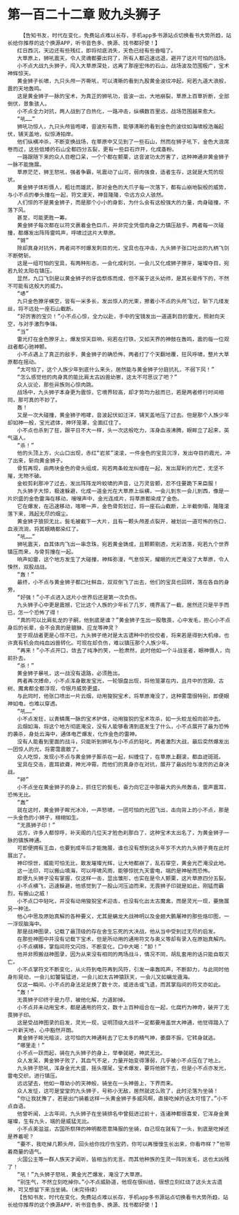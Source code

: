 # 第一百二十二章 败九头狮子
        【告知书友，时代在变化，免费站点难以长存，手机app多书源站点切换看书大势所趋，站长给你推荐的这个换源APP，听书音色多、换源、找书都好使！】
       红日西沉，天边还有些残红，即将彻底消失，天色已经有些昏暗了。
       大草原上，狮吼震天，令人灵魂都要出窍了，所有人都迅速远退，避开了这片可怕的战场。
       小不点大战九头狮子，闯入大草原深处，远离了那座宏伟的石山，战场波及范围极广，宝术神辉惊天。
       黄金狮子长啸，九只头颅一齐嘶吼，可以清晰的看到九股黄金波纹冲起，宛若九道大浪般，震的天地轰鸣。
       这是黄金狮子一脉的宝术，为真正的狮吼功，音波一出，大地崩裂，草原上百草折断，全部倒伏，景象骇人。
       小不点全力对抗，两人战到了白热化，一路冲击，纵横数百里远，战场范围越来愈大。
       “吼……”
       狮吼功惊人，九只头颅皆咆哮，音波形有质，能够清晰的看到金色的波纹如海啸般浩瀚起伏，铺天盖地，似惊涛拍岸。
       他们纵横冲杀，不断变换战场，在草原中又见到了一些石山，然而在狮子吼下，金色大浪席卷而过，这些低矮的石山全都四分五裂，更有一些巨石炸开，化成齑粉。
       一路跟随下来的众人目瞪口呆，一个个都在颤栗，这音波功太厉害了，这种神通非黄金狮子一脉不能施展。
       草原茫茫，狮王怒吼，强者争霸，吼震动了山河，弱肉强食，适者生存，这就是大荒的现状。
       黄金狮子体形慑人，粗壮而雄武，那对金色的大爪子每一次落下，都有山崩地裂般的威势，与小不点的拳头撞在一起，符文漫天，神音隆隆，令远方众人骇然。
       人们惊的不是黄金狮子，而是那个小小的身影，为什么会有这般强大的力量，肉身碰撞，不落下风。
       甚至，可能更胜一筹。
       黄金狮子每次都在以符文裹着金色巨爪，并非完全凭借肉身之力镇压敌手。两者每一次碰撞，都爆发出阵阵雷鸣声，呼啸过这片大草原。
       “锵”
       除却真身对抗外，两者间不时爆发刺目的光，宝具也在冲击，九头狮子张口吐出的九柄飞剑不断劈斩。
       这是一组可怕的宝具，有两种形态，一会化成利剑，一会儿又化成狮子獠牙，璀璨夺目，宛若九轮太阳在镇压。
       显然，九口飞剑是以黄金狮子的牙齿祭炼而成，但不属于这头幼师，是其长辈传下的，不然不可能有这般大的威力。
       “哧”
       九只金色獠牙横空，皆有一米多长，发出惊人的光束，擦着小不点的头颅飞过，斩下几缕发丝，将不远处一座石山截断。
       “好厉害的宝贝！”小不点心惊，全力以赴，手中的宝镜发出一道道刺目的雷光，照射向天空，与对手激烈争锋。
       “当”
       雷光打在金色獠牙上，爆发惊天巨响，宛若在打铁，又如天界的神鼓在轰鸣，震的每一位观战者都心驰神颤。
       小不点遇上了真正的敌手，黄金狮子的确恐怖，两者打了个天翻地覆，狂风呼啸，整片大草原都在摇动。
       “太可怕了，这个人族少年到底什么来头，居然能与黄金狮子分庭抗礼，不弱下风！”
       “怎么感觉他的肉身真的能比肩太古凶兽幼崽，这太不可思议了吧？”
       众人议论，那些异族则心惊肉跳。
       战场中，九头狮子本身更为震惊，它境界较高，却才势均力敌而已，若是两者修行时间相同，那可真的不妙了。
       轰！
       又是一次大碰撞，黄金狮子咆哮，音波起伏如汪洋，铺天盖地压了过去。但是那个人族少年却如神一般，宝光遮体，神环笼罩，全面扛住了。
       小不点也杀到了狂，跟平日不大一样，头一次这般吃力，浑身血液沸腾，眼眸立了起来，英气逼人。
       “杀！”
       他的头顶上方，火山口出现，赤红“岩浆”滚滚，一件金色的宝具沉浮，发出夺目的霞光，冲了出来，斩向黄金狮子。
       骨剪再现，由两块金色的骨头组成，宛若两条蛟龙纠缠在一起，发出犀利的光芒，无坚不摧，无物不破。
       金蛟剪刹那冲了过去，发出阵阵龙吟蛟啸的声音，让万灵皆颤，忍不住要跪下来臣服！
       九头狮子大惊，极速躲避，化成一道金光在大草原上纵横，一会儿到东一会儿到西，像是一片炽盛的金色雷海在移动，嗖嗖声中，金光连成片，将草原都染成了金色。
       它在爆发，在迅速移动，喀嚓一声，金色骨剪划过，将一座石山截断，上半截倒塌，隆隆滚落下来，溅起无尽的烟尘。
       黄金狮子狼狈无比，鬓毛被截下一大片，且有一颗头颅差点裂开，被划出一道可怖的伤口，血液流淌，将其眼睛都染红了。
       “吼……”
       狮吼震天，自其体内飞出一串念珠，宛若黄金铸成，且颗颗剔透，光彩洒落，宛若九个世界镇压而来，与骨剪撞在一起。
       响声如雷，这个地方发生了大碰撞，神辉弥漫，气息惊天，耀眼的光芒淹没了大草原，令人悚然，双股战战。
       “轰！”
       最终，小不点与黄金狮子都口吐鲜血，双双倒飞了出去，他们的宝具也回转，落在各自的身旁。
       “好强！”小不点进入这片小世界后还是第一次负伤。
       九头狮子心中更是震撼，它比这个人族的少年长了几岁，境界高了一截，居然还只是平手而已，怎一个恐怖了得！
       “真的可以比肩虬龙的子嗣，他到底是谁？”黄金狮子生出一股敬畏，心中发毛，担心小不点身后的长辈，会不会真的是貔貅、应龙等神灵？
       至于观战者更是心惊不已，九头狮子绝对是太古遗种中的佼佼者，将来若是得到大机缘，也许真有机会向纯血凶兽转化。可现在却负伤，难以镇压那个人族少年。
       “再来！”小不点开口，敛去了纯净的笑，一脸肃然，此时他如一个斗战圣者，眼神慑人，向前扑去。
       “杀！”
       黄金狮子暴吼，这一战没有退路，必须胜出。
       两者再次搏命，小不点浑身散发宝光，一轮银盘出现，将他笼罩在内，且月中的宫殿、古树、魔禽都全都浮现，令银月威势更盛。
       与此同时，他张口喷出一片云烟，动用狻猊宝术，将草原淹没了，这种雾霭很特别，即便眼神如电，也难以穿透。
       “吼……”
       小不点发狂，以青鳞鹰一脉的宝术护体，动用狻猊的宝术攻杀，如一头蛟龙般向前冲去。
       云烟如海，将这个地方彻底淹没，没有人能够看清到底发生了什么，小不点展开了最为恐怖的袭杀，身处云海中，通体电芒爆发，化作金色的雷神。
       没有人能看到里面的战斗，只能听到狮吼与小不点的轻叱，两者激烈大战，最后突然爆发出一团惊人的光，将雾霭震散了。
       众人吃惊，发现小不点与黄金狮子厮杀在一起，纠缠住了，在草原上翻滚，都血迹斑斑。
       宝具在交击，震耳欲聋，神光冲霄。而他们的真身亦在对抗，展开了最凶险与凌厉的近身决战。
       “砰”
       小不点坐在黄金狮子的身上，抓住它的鬓毛，奋力向它正中那最大的头颅轰击，雷声震耳，恐怖无比。
       “轰”
       就在这时，黄金狮子眸光冰冷，一声怒啸，一团可怕的光团飞出，击向背上的小不点，那是一头金色的小狮子，栩栩如生。
       “无畏狮子印！”
       远方，许多人都惊呼，补天阁的几位天才脸色刹那白了，这种宝术太出名了，为黄金狮子一脉的镇族神通。
       可即便拥有王血，也要到成年后才能施展，谁也没有想到这头年岁不大的九头狮子竟在此时展出了。
       神印惊世，威能可怕无比，散发璀璨光辉，让大地都崩了，乱石穿空，黄金光芒淹没此地。
       这一法印，可以搬山填海，可以呼啸风雨，能够惊扰九天雷电，端的是神秘而恐怖。
       即便九头狮子没有掌握，仅这样一击，显出雏形，也实在是令人颤栗，这片草原四分五裂。
       小不点横飞，迅速躲避，他感觉到了一股山河压迫而来，无畏狮子印就是如此，刚猛而霸烈，有搬山之威！
       小不点口中轻叱，并没有动用狻猊宝术迎击，也没有化出太古魔禽，而是灵光一现，要施展另一种法。
       他心中思及原始真解的各种要义，尤其是螭龙大战神明以及金翅大鹏屠神的那些烙印图，一一浮现脑海中。
       那是战神图录，记载了最顶级的存在舍生忘死的大决战，他从当中受到过无尽的启发。
       在那些神图中并没有记载下宝术，但是所动用的通用符文与奥义等却有录入在原始真解内。
       小不点横移，掌指间符文闪烁，不断变化，口中大喝：“卸！”
       他并非照搬战神图录，因为从来没有相同的两场战斗，情况不同，胡乱套用的话只能自取灭亡。
       小不点掌符文不断变化，从火符到电符再到风符，引发一串轰鸣声，不断卸力，与此同时他身形晃动，一会儿如饕餮猛进，一会儿如太古神猿跃天，一会儿又如螭龙遁海。
       仅这一瞬间，小不点的身法足足换了数十次，或进击或飞退，而其掌指间的符文亦如此。
       “轰！”
       无畏狮子印终于是力尽，被他化解，力道卸掉。
       小不点并未动用宝术，都是通用的符文，数十上百种组合在一起，化腐朽为神奇，破开了无畏狮子印。
       这是受战神图录的启发，灵光一现，证明顶级大战不一定都要用盖世大神通，他觉得踏入了一片新天地，心中豁然开朗。
       黄金狮子眸光暗淡，这可怕的大神通耗去了它太多的精气神，萎靡不振，它转身就逃。
       “哪里走！”
       小不点一跃而起，骑在九头狮子的身上，举拳就砸，神武无比。
       众人发呆，黄金狮子败了，其血气不足，力量开始变得薄弱，几乎被小不点压在了地上。
       九头狮子怒吼，浑身金光大盛，摇头摆尾，宝术爆发，要将他掀下去，但是小不点亦发光，雷电交织，进行镇压。
       远远望去，他如一尊幼小的天神般，骑坐在一头神兽上，下界而来。
       众人发怔，这可是堂堂的九头狮子，号称小无敌，居然就这么败了，此时沦落为坐骑！
       “你让我犹豫了，若是出门骑着这样一头黄金狮子多威风啊，直接吃掉的话太可惜了。”小不点自语。
       他曾听闻，上古年间，九头狮子在坐骑排名中曾挺进过前十，连诸神都很喜爱，它浑身金黄璀璨，生有九头，端的是威猛无比。
       小不点美滋滋，古国所祭拜的神明都愿意降服的坐骑，自己现在就有了一头，到底是吃掉还是养着呢？
       “要不，我吃掉几颗头颅，回头给你找疗伤宝药，你可以再慢慢生长出来，你看咋样？”他带着商量的语气。
       火国公主等一群人族天才闻听，皆相当的无言。而其他种族的生灵一阵则发毛，这也太凶残了！
       “吼！”九头狮子怒吼，黄金光芒爆发，淹没了大草原。
       “别生气，不然立刻吃掉你。”小不点威胁道，他现在很纠结，很想立刻红烧了这头太古遗种，可又想留下来当坐骑。（未完待续）
       【告知书友，时代在变化，免费站点难以长存，手机app多书源站点切换看书大势所趋，站长给你推荐的这个换源APP，听书音色多、换源、找书都好使！】